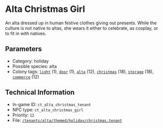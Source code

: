 # Alta Christmas Girl

An alta dressed up in human festive clothes giving out presents. While the culture is not native to altas, she wears it either to celebrate, as cosplay, or to fit in with natives.

## Parameters

- Category: holiday
- Possible species: alta
- Colony tags: [`light`](https://ceterai.github.io/MyEnternia/Wiki/Tags/Light) (1), [`door`](https://ceterai.github.io/MyEnternia/Wiki/Tags/Door) (1), [`alta`](https://ceterai.github.io/MyEnternia/Wiki/Tags/Alta) (12), [`christmas`](https://ceterai.github.io/MyEnternia/Wiki/Tags/Christmas) (18), [`storage`](https://ceterai.github.io/MyEnternia/Wiki/Tags/Storage) (18), [`commerce`](https://ceterai.github.io/MyEnternia/Wiki/Tags/Commerce) (12)

## Technical Information

- In-game ID: `ct_alta_christmas_tenant`
- NPC type: `ct_alta_christmas_girl`
- Priority: `12`
- File: [`/tenants/alta/themed/holiday/christmas.tenant`](https://github.com/Ceterai/Enternia/blob/main/tenants/alta/themed/holiday/christmas.tenant)

